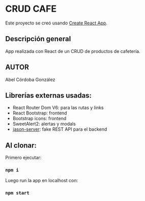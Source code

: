 # CRUD CAFE

Este proyecto se creó usando [Create React App](https://github.com/facebook/create-react-app).

## Descripción general

App realizada con React de un CRUD de productos de cafetería.  

## AUTOR
Abel Córdoba González

## Librerías externas usadas:

* React Router Dom V6: para las rutas y links
* React Bootstrap: frontend
* Bootstrap icons: frontend
* SweetAlert2: alertas y modals
* [jason-server](https://github.com/typicode/json-server): fake REST API para el backend


## Al clonar:

Primero ejecutar:
### `npm i`
Luego run la app en localhost con:
### `npm start`

